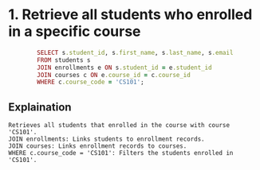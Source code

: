 # 1. Retrieve all students who enrolled in a specific course
```ruby
		SELECT s.student_id, s.first_name, s.last_name, s.email 
		FROM students s
		JOIN enrollments e ON s.student_id = e.student_id
		JOIN courses c ON e.course_id = c.course_id
		WHERE c.course_code = 'CS101';
```
## Explaination
```
Retrieves all students that enrolled in the course with course 'CS101'.
JOIN enrollments: Links students to enrollment records.
JOIN courses: Links enrollment records to courses.
WHERE c.course_code = 'CS101': Filters the students enrolled in 'CS101'.
```
